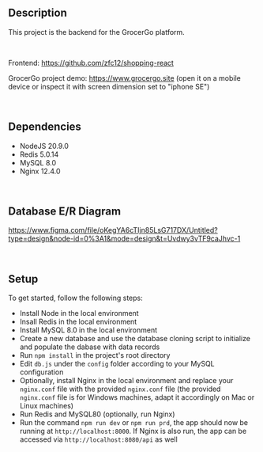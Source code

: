 ## Description
This project is the backend for the GrocerGo platform.

&nbsp;

Frontend: https://github.com/zfc12/shopping-react

GrocerGo project demo: https://www.grocergo.site (open it on a mobile device or inspect it with screen dimension set to "iphone SE")

&nbsp;

## Dependencies
* NodeJS 20.9.0
* Redis 5.0.14
* MySQL 8.0
* Nginx 12.4.0

&nbsp;

## Database E/R Diagram
https://www.figma.com/file/oKegYA6cTIjn85LsG717DX/Untitled?type=design&node-id=0%3A1&mode=design&t=Uvdwy3vTF9caJhvc-1  

&nbsp;

## Setup
To get started, follow the following steps:
* Install Node in the local environment
* Insall Redis in the local environment
* Install MySQL 8.0 in the local environment
* Create a new database and use the database cloning script to initialize and populate the dabase with data records
* Run `npm install` in the project's root directory
* Edit `db.js` under the `config` folder according to your MySQL configuration
* Optionally, install Nginx in the local environment and replace your `nginx.conf` file with the provided `nginx.conf` file (the provided `nginx.conf` file is for Windows machines, adapt it accordingly on Mac or Linux machines)
* Run Redis and MySQL80 (optionally, run Nginx)
* Run the command `npm run dev` or `npm run prd`, the app should now be running at `http://localhost:8000`. If Nginx is also run, the app can be accessed via `http://localhost:8080/api` as well




